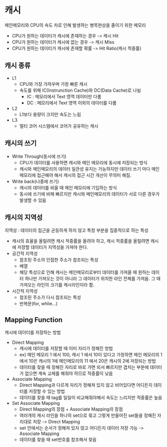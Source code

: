 # 캐시
메인메모리와 CPU의 속도 차로 인해 발생하는 병목현상을 줄이기 위한 메모리
  - CPU가 원하는 데이터가 캐시에 존재하는 경우 -> 캐시 Hit
  - CPU가 원하는 데이터가 캐시에 없는 경우 -> 캐시 Miss
  - CPU가 원하는 데이터가 캐시에 존재할 확률 -> Hit Ratio(캐시 적중률)

## 캐시 종류
  - L1
    - CPU와 가장 가까우며 가장 빠른 캐시
    - 속도를 위해 IC(Instrunction Cache)와 DC(Data Cache)로 나뉨
      - IC : 메모리에서 Text 영역 데이터만 다룸
      - DC : 메모리에서 Text 영역 이외의 데이터를 다룸
  - L2
    - L1보다 용량이 크지만 속도는 느림
  - L3
    - 멀티 코어 시스템에서 코어가 공유하는 캐시

## 캐시의 쓰기
  - Write Through(동시에 쓰기)
    - CPU가 데이터를 사용하면 캐시와 메인 메모리에 동시에 저장되는 방식
    - 캐시와 메인메모리의 데이터 일관성 유지는 가능하지만 데이터 쓰기 마다 메인메모리에 접근해야 해서 캐시의 접근 시간 개선이 무의미 해짐.
  - Write back(나중에 쓰기)
    - 캐시의 데이터를 비울 때 메인 메모리에 기입하는 방식
    - 동시에 쓰기에 비해 빠르지만 캐시와 메인메모리의 데이터가 서로 다른 경우가 발생할 수 있음

## 캐시의 지역성
지역성 : 데이터의 접근을 균등하게 하지 않고 특정 부분을 집중적으로 하는 특성
  - 캐시의 효율을 올릴려면 캐시 적중률을 올려야 하고, 캐시 적중률을 올릴려면 캐시에 저장할 데이터가 지역성을 가져야 한다.
  - 공간적 지역성
    - 참조된 주소의 인접한 주소가 참조되는 특성
    - 배열
    - 해당 특성으로 인해 캐시는 메인메모리로부터 데이터를 가져올 때 원하는 데이터 하나만 가져오는 것이 아니라 그 데이터가 위치한 라인 전체를 가져옴. 그 때 가져오는 라인의 크기를 캐시라인이라 함.
  - 시간적 지역성
    - 참조된 주소가 다시 참조되는 특성
    - 반복문(for, whlie...)

## Mapping Function
캐시에 데이터를 저장하는 방법
  - Direct Mapping
    - 캐시에 데이터를 저장할 때 이미 자리가 정해진 방법
    - ex) 메인 메모리 1 에서 100, 캐시 1 에서 10이 있다고 가정하면 메인 메모리의 1 에서 10은 캐시의 1에 메인메모리의 11 에서 20은 캐시의 2에 저장되는 방법
    - 데이터를 찾을 때 정해진 자리로 바로 가면 되서 빠르지만 겹치는 부분에 데이터가 없으면 계속 교체를 해줘야 하므로 적중률이 낮음
  - Associate Mapping
    - Direct Mapping과 다르게 자리가 정해져 있지 않고 비어있다면 어디든지 데이터를 저장할 수 있는 방법
    - 데이터를 찾을 때 tag를 일일이 비교해줘야해서 속도는 느리지만 적중률은 높음
  - Set Associate Mapping
    - Direct Mapping의 장점 + Associate Mapping의 장점
    - 여러개의 캐시 라인을 하나의 set으로 묶고 그렇게 만들어진 set들을 정해진 자리대로 저장 -> Direct Mapping
    - set 안에서는 순서가 정해져 있지 않고 어디든지 데이터 저장 가능 -> Associate Mapping
    - 데이터를 찾을 때 set번호를 참조해서 찾음
